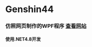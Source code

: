 # Genshin44
### 仿照网页制作的WPF程序 [查看网站](https://webstatic.mihoyo.com/ys/event/blue-post/index.html/page_sn=efd9bb63eb434b9a&hide_close=1&game_biz=clgm_cn&plat_type=pc&os_system=Windows+1+Version+2009#/index)   
#### 使用.NET4.8开发
